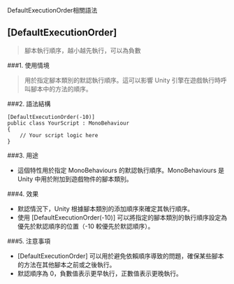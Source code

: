 DefaultExecutionOrder相關語法

[DefaultExecutionOrder]
---
> 腳本執行順序，越小越先執行，可以為負數

###1. 使用情境
> 用於指定腳本類別的默認執行順序。這可以影響 Unity 引擎在遊戲執行時呼叫腳本中的方法的順序。

###2. 語法結構
```
[DefaultExecutionOrder(-10)]
public class YourScript : MonoBehaviour
{
    // Your script logic here
}
```

###3. 用途
- 這個特性用於指定 MonoBehaviours 的默認執行順序。MonoBehaviours 是 Unity 中用於附加到遊戲物件的腳本類別。

###4. 效果
- 默認情況下，Unity 根據腳本類別的添加順序來確定其執行順序。
- 使用 [DefaultExecutionOrder(-10)] 可以將指定的腳本類別的執行順序設定為優先於默認順序的位置（-10 較優先於默認順序）。

###5. 注意事項
- [DefaultExecutionOrder] 可以用於避免依賴順序導致的問題，確保某些腳本的方法在其他腳本之前或之後執行。
- 默認順序為 0，負數值表示更早執行，正數值表示更晚執行。
